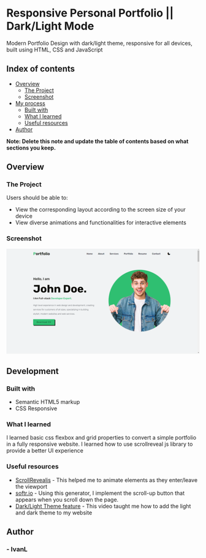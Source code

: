 # Responsive Personal Portfolio || Dark/Light Mode

Modern Portfolio Design with dark/light theme, responsive for all devices, built using HTML, CSS and JavaScript

## Index of contents

- [Overview](#overview)
  - [The Project](#the-project)
  - [Screenshot](#screenshot)
- [My process](#my-process)
  - [Built with](#built-with)
  - [What I learned](#what-i-learned)
  - [Useful resources](#useful-resources)
- [Author](#author)

**Note: Delete this note and update the table of contents based on what sections you keep.**

## Overview

### The Project

Users should be able to:

- View the corresponding layout according to the screen size of your device
- View diverse animations and functionalities for interactive elements

### Screenshot

![](./img/demo.png)

## Development

### Built with

- Semantic HTML5 markup
- CSS Responsive

### What I learned

I learned basic css flexbox and grid properties to convert a simple portfolio in a fully responsive website. I learned how to use scrollreveal js library to provide a better UI experience

### Useful resources

- [ScrollRevealjs](https://scrollrevealjs.org/) - This helped me to animate elements as they enter/leave the viewport
- [softr.io](https://www.softr.io/tools/javascript-scroll-to-top-button) - Using this generator, I implement the scroll-up button that appears when you scroll down the page.
- [Dark/Light Theme feature](https://www.youtube.com/watch?v=9LZGB3OLXNQ&t=343s) - This video taught me how to add the light and dark theme to my website

## Author

### - IvanL
